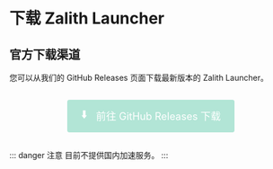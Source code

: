 # 下载 Zalith Launcher

## 官方下载渠道

您可以从我们的 GitHub Releases 页面下载最新版本的 Zalith Launcher。

<div class="download-container">
  <a href="https://github.com/ZalithLauncher/ZalithLauncher/releases" class="download-button">
    <span class="download-icon">⬇️</span>
    <span class="download-text">前往 GitHub Releases 下载</span>
  </a>
</div>

::: danger 注意
目前不提供国内加速服务。
:::

<style>
.download-container {
  text-align: center;
  margin: 30px 0;
}

.download-button {
  display: inline-block;
  background-color:rgba(56, 190, 150, 0.38);
  color: white;
  padding: 12px 24px;
  text-align: center;
  text-decoration: none;
  font-size: 18px;
  border-radius: 4px;
  transition: background-color 0.3s;
}

.download-button:hover {
  background-color:rgba(46, 187, 206, 0.3);
}

.download-icon {
  font-size: 20px;
  margin-right: 10px;
}

.download-text {
  vertical-align: middle;
}
</style>